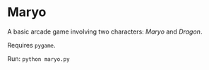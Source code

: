# Maryo
A basic arcade game involving two characters: *Maryo* and *Dragon*. 

Requires ```pygame```.

Run: ```python maryo.py```
